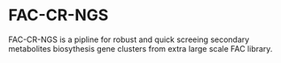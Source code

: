 # FAC-CR-NGS

FAC-CR-NGS is a pipline for robust and quick screeing secondary metabolites biosythesis gene clusters from extra large scale FAC library.
